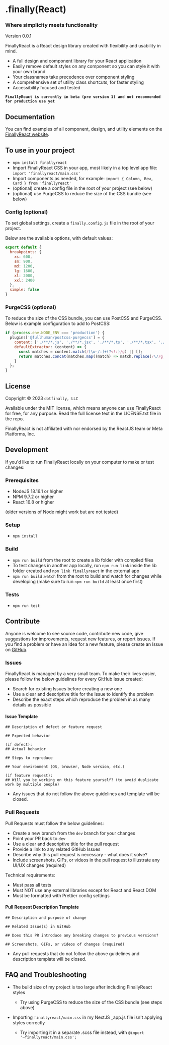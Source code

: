 # .finally(React)

### Where simplicity meets functionality

Version 0.0.1

FinallyReact is a React design library created with flexibility and usability in mind.

- A full design and component library for your React application
- Easily remove default styles on any component so you can style it with your own brand
- Your classnames take precedence over component styling
- A comprehensive set of utility class shortcuts, for faster styling
- Accessibility focused and tested

**`FinallyReact is currently in beta (pre version 1) and not recommended for production use yet`**

## Documentation

You can find examples of all component, design, and utility elements on the [FinallyReact website](https://finallyreact.com).

## To use in your project

- `npm install finallyreact`
- Import FinallyReact CSS in your app, most likely in a top level app file: `import 'finallyreact/main.css'`
- Import components as needed, for example: `import { Column, Row, Card } from 'finallyreact'`
- (optional) create a config file in the root of your project (see below)
- (optional) use PurgeCSS to reduce the size of the CSS bundle (see below)

### Config (optional)

To set global settings, create a `finally.config.js` file in the root of your project.

Below are the available options, with default values:

```js
export default {
  breakpoints: {
    xs: 600,
    sm: 900,
    md: 1200,
    lg: 1600,
    xl: 2000,
    xxl: 2400
  },
  simple: false
}
```

### PurgeCSS (optional)
To reduce the size of the CSS bundle, you can use PostCSS and PurgeCSS. Below is example configuration to add to PostCSS:

```js
if (process.env.NODE_ENV === 'production') {
  plugins['@fullhuman/postcss-purgecss'] = {
    content: ['./**/*.js', './**/*.jsx', './**/*.ts', './**/*.tsx', './**/*.html'],
    defaultExtractor: (content) => {
      const matches = content.match(/[\w-/:]+(?<!:)/g) || [];
      return matches.concat(matches.map((match) => match.replace(/\//g, '\\/')));
    }
  };
}
```

## License

Copyright © 2023 `dotfinally, LLC`

Available under the MIT license, which means anyone can use FinallyReact for free, for any purpose. Read the full license text in the LICENSE.txt file in the repo.

FinallyReact is not affiliated with nor endorsed by the ReactJS team or Meta Platforms, Inc.

## Development

If you'd like to run FinallyReact locally on your computer to make or test changes:

### Prerequisites

- NodeJS 18.16.1 or higher
- NPM 9.7.2 or higher
- React 16.8 or higher

(older versions of Node might work but are not tested)

### Setup

- `npm install`

### Build

- `npm run build` from the root to create a lib folder with compiled files
- To test changes in another app locally, run `npm run link` inside the lib folder created and `npm link finallyreact` in the external app
- `npm run build:watch` from the root to build and watch for changes while developing (make sure to run `npm run build` at least once first)

### Tests

- `npm run test`

## Contribute

Anyone is welcome to see source code, contribute new code, give suggestions for improvements, request new features, or report issues. If you find a problem or have an idea for a new feature, please create an Issue on [GitHub](https://github.com/dotfinally/finallyreact).

### Issues

FinallyReact is managed by a very small team. To make their lives easier, please follow the below guidelines for every GitHub Issue created:

- Search for existing Issues before creating a new one
- Use a clear and descriptive title for the Issue to identify the problem
- Describe the exact steps which reproduce the problem in as many details as possible

#### Issue Template

```
## Description of defect or feature request

## Expected behavior

(if defect):
## Actual behavior

## Steps to reproduce

## Your environment (OS, browser, Node version, etc.)

(if feature request):
## Will you be working on this feature yourself? (to avoid duplicate work by multiple people)

```

- Any issues that do not follow the above guidelines and template will be closed.

### Pull Requests

Pull Requests must follow the below guidelines:

- Create a new branch from the `dev` branch for your changes
- Point your PR back to `dev`
- Use a clear and descriptive title for the pull request
- Provide a link to any related GitHub Issues
- Describe why this pull request is necessary - what does it solve?
- Include screenshots, GIFs, or videos in the pull request to illustrate any UI/UX changes (required)

Technical requirements:

- Must pass all tests
- Must NOT use any external libraries except for React and React DOM
- Must be formatted with Prettier config settings

#### Pull Request Description Template

```
## Description and purpose of change

## Related Issue(s) in GitHub

## Does this PR introduce any breaking changes to previous versions?

## Screenshots, GIFs, or videos of changes (required)
```

- Any pull requests that do not follow the above guidelines and description template will be closed.

## FAQ and Troubleshooting

- The build size of my project is too large after including FinallyReact styles
  - Try using PurgeCSS to reduce the size of the CSS bundle (see steps above)

- Importing `finallyreact/main.css` in my NextJS _app.js file isn't applying styles correctly
  - Try importing it in a separate .scss file instead, with `@import '~finallyreact/main.css';`
